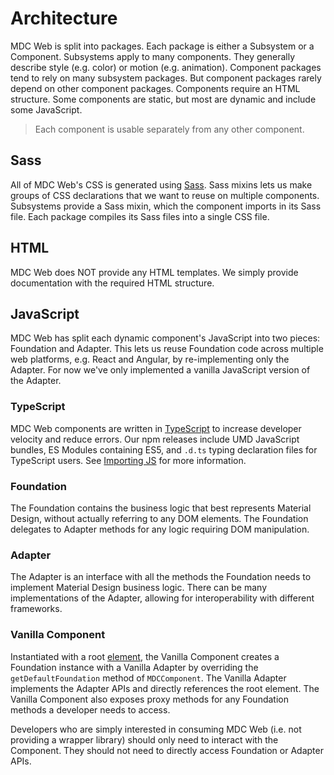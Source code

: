 # Architecture

MDC Web is split into packages. Each package is either a Subsystem or a
Component. Subsystems apply to many components. They generally describe style
(e.g. color) or motion (e.g. animation). Component packages tend to rely on
many subsystem packages. But component packages rarely depend on other
component packages. Components require an HTML structure. Some components are
static, but most are dynamic and include some JavaScript.

> Each component is usable separately from any other component.

## Sass

All of MDC Web's CSS is generated using [Sass](http://sass-lang.com/). Sass
mixins lets us make groups of CSS declarations that we want to reuse on
multiple components. Subsystems provide a Sass mixin, which the component
imports in its Sass file. Each package compiles its Sass files into a single CSS
file.

## HTML

MDC Web does NOT provide any HTML templates. We simply provide documentation
with the required HTML structure.

## JavaScript

MDC Web has split each dynamic component's JavaScript into two pieces:
Foundation and Adapter. This lets us reuse Foundation code across multiple web
platforms, e.g. React and Angular, by re-implementing only the Adapter. For now
we've only implemented a vanilla JavaScript version of the Adapter.

### TypeScript

MDC Web components are written in [TypeScript](https://www.typescriptlang.org/)
to increase developer velocity and reduce errors. Our npm releases include
UMD JavaScript bundles, ES Modules containing ES5, and `.d.ts` typing
declaration files for TypeScript users.
See [Importing JS](../importing-js.md) for more information.

### Foundation

The Foundation contains the business logic that best represents Material Design,
without actually referring to any DOM elements. The Foundation delegates to Adapter
methods for any logic requiring DOM manipulation.

### Adapter

The Adapter is an interface with all the methods the Foundation needs to
implement Material Design business logic. There can be many implementations of
the Adapter, allowing for interoperability with different frameworks.

### Vanilla Component

Instantiated with a root [element](https://developer.mozilla.org/en-US/docs/Web/API/Element),
the Vanilla Component creates a Foundation instance with a Vanilla Adapter by
overriding the `getDefaultFoundation` method of `MDCComponent`. The Vanilla Adapter
implements the Adapter APIs and directly references the root element. The Vanilla
Component also exposes proxy methods for any Foundation methods a developer needs to access.

Developers who are simply interested in consuming MDC Web (i.e. not providing a
wrapper library) should only need to interact with the Component. They should not
need to directly access Foundation or Adapter APIs.
